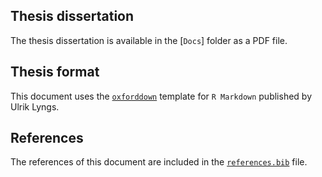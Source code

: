 ## Thesis dissertation

The thesis dissertation is available in the [`Docs`] folder as a PDF file. 

## Thesis format

This document uses the [`oxforddown`](https://github.com/ulyngs/oxforddown) template for `R Markdown` published by Ulrik Lyngs.

## References

The references of this document are included in the [`references.bib`](https://github.com/SbastianGarzon/sea_level_indicators_and_models/blob/master/Dissertation/references.bib) file.

